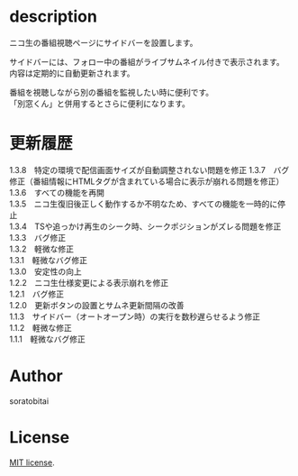# description
ニコ生の番組視聴ページにサイドバーを設置します。  

サイドバーには、フォロー中の番組がライブサムネイル付きで表示されます。  
内容は定期的に自動更新されます。  

番組を視聴しながら別の番組を監視したい時に便利です。  
「別窓くん」と併用するとさらに便利になります。    

# 更新履歴
1.3.8　特定の環境で配信画面サイズが自動調整されない問題を修正
1.3.7　バグ修正（番組情報にHTMLタグが含まれている場合に表示が崩れる問題を修正）  
1.3.6　すべての機能を再開  
1.3.5　ニコ生復旧後正しく動作するか不明なため、すべての機能を一時的に停止  
1.3.4　TSや追っかけ再生のシーク時、シークポジションがズレる問題を修正  
1.3.3　バグ修正  
1.3.2　軽微な修正  
1.3.1　軽微なバグ修正  
1.3.0　安定性の向上  
1.2.2　ニコ生仕様変更による表示崩れを修正  
1.2.1　バグ修正  
1.2.0　更新ボタンの設置とサムネ更新間隔の改善  
1.1.3　サイドバー（オートオープン時）の実行を数秒遅らせるよう修正  
1.1.2　軽微な修正  
1.1.1　軽微なバグ修正  

# Author
soratobitai

# License
[MIT license](https://en.wikipedia.org/wiki/MIT_License).